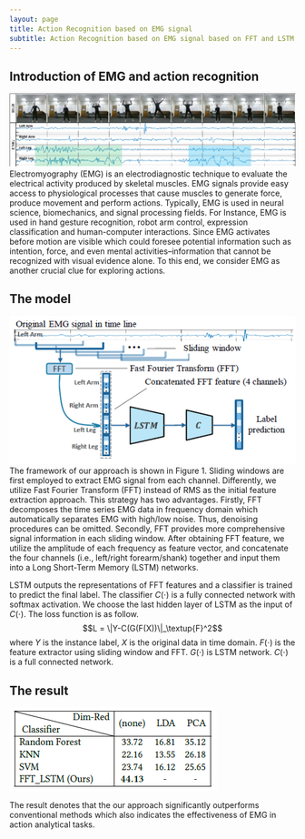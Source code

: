 ```yaml
---
layout: page
title: Action Recognition based on EMG signal
subtitle: Action Recognition based on EMG signal based on FFT and LSTM
---
```


## Introduction of EMG and action recognition 
![avatar](/projects/EMG/EMG_explain.png)
Electromyography (EMG) is an electrodiagnostic technique to evaluate the electrical activity produced by skeletal muscles. EMG signals provide easy access to physiological processes that cause muscles to generate force, produce movement and perform actions. Typically, EMG is used in neural science, biomechanics, and signal processing fields. For Instance, EMG is used in hand gesture recognition, robot arm control, expression classification and human-computer interactions. Since EMG activates before motion are visible which could foresee potential information such as intention, force, and even mental activities–information that cannot be recognized with visual evidence alone. To this end, we consider EMG as another crucial clue for exploring actions.

## The model
![avatar](/projects/EMG/EMG_model.png)
The framework of our approach is shown in Figure 1. Sliding windows are first employed to extract EMG signal from each channel. Differently, we utilize Fast Fourier Transform (FFT) instead of RMS as the initial feature extraction approach. This strategy has two advantages. Firstly, FFT decomposes the time series EMG data in frequency domain which automatically separates EMG with high/low noise. Thus, denoising procedures can be omitted. Secondly, FFT provides more comprehensive signal information in each sliding window. After obtaining FFT feature, we utilize the amplitude of each frequency as feature vector, and concatenate the four channels (i.e., left/right forearm/shank) together and input them into a Long Short-Term Memory (LSTM) networks.

LSTM outputs the representations of FFT features and a classifier is trained to predict the final label. The classifier $C(\cdot)$ is a fully connected network with softmax activation. We choose the last hidden layer of LSTM as the input of $C(\cdot)$. The loss function is as follow.
$$L = \|Y-C(G(F(X))\|_\textup{F}^2$$
where $Y$ is the instance label, $X$ is the original data in time domain. $F(\cdot)$ is the feature extractor using sliding window and FFT. $G(\cdot)$ is LSTM network. $C(\cdot)$ is a full connected network.

## The result
![avatar](/projects/EMG/EMG_result_2.png)

The result denotes that the our approach significantly outperforms conventional methods which also indicates the effectiveness of EMG in action analytical tasks.